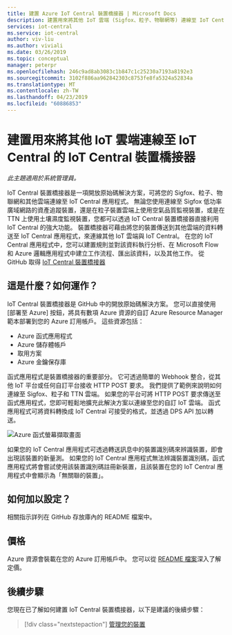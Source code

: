 ```yaml
---
title: 建置 Azure IoT Central 裝置橋接器 | Microsoft Docs
description: 建置用來將其他 IoT 雲端 (Sigfox、粒子、物聯網等) 連線至 IoT Central 應用程式的 IoT Central 裝置橋接器。
services: iot-central
ms.service: iot-central
author: viv-liu
ms.author: viviali
ms.date: 03/26/2019
ms.topic: conceptual
manager: peterpr
ms.openlocfilehash: 246c9ad8ab3083c1b847c1c25230a7193a8192e3
ms.sourcegitcommit: 3102f886aa962842303c8753fe8fa5324a52834a
ms.translationtype: MT
ms.contentlocale: zh-TW
ms.lasthandoff: 04/23/2019
ms.locfileid: "60886853"
---
```

# <a name="build-the-iot-central-device-bridge-to-connect-other-iot-clouds-to-iot-central"></a>建置用來將其他 IoT 雲端連線至 IoT Central 的 IoT Central 裝置橋接器

*此主題適用於系統管理員。*

IoT Central 裝置橋接器是一項開放原始碼解決方案，可將您的 Sigfox、粒子、物聯網和其他雲端連線至 IoT Central 應用程式。 無論您使用連線至 Sigfox 低功率廣域網路的資產追蹤裝置，還是在粒子裝置雲端上使用空氣品質監視裝置，或是在 TTN 上使用土壤濕度監視裝置，您都可以透過 IoT Central 裝置橋接器直接利用 IoT Central 的強大功能。 裝置橋接器可藉由將您的裝置傳送到其他雲端的資料轉送至 IoT Central 應用程式，來連線其他 IoT 雲端與 IoT Central。 在您的 IoT Central 應用程式中，您可以建置規則並對該資料執行分析、在 Microsoft Flow 和 Azure 邏輯應用程式中建立工作流程、匯出該資料，以及其他工作。 從 GitHub 取得 [IoT Central 裝置橋接器](https://aka.ms/iotcentralgithubdevicebridge)

## <a name="what-is-it-and-how-does-it-work"></a>這是什麼？如何運作？
IoT Central 裝置橋接器是 GitHub 中的開放原始碼解決方案。 您可以直接使用 [部署至 Azure] 按鈕，將具有數項 Azure 資源的自訂 Azure Resource Manager 範本部署到您的 Azure 訂用帳戶。 這些資源包括：
-   Azure 函式應用程式
-   Azure 儲存體帳戶
-   取用方案
-   Azure 金鑰保存庫

函式應用程式是裝置橋接器的重要部分。 它可透過簡單的 Webhook 整合，從其他 IoT 平台或任何自訂平台接收 HTTP POST 要求。 我們提供了範例來說明如何連線至 Sigfox、粒子和 TTN 雲端。 如果您的平台可將 HTTP POST 要求傳送至函式應用程式，您即可輕鬆地擴充此解決方案以連線至您的自訂 IoT 雲端。
函式應用程式可將資料轉換成 IoT Central 可接受的格式，並透過 DPS API 加以轉送。

![Azure 函式螢幕擷取畫面](media/howto-build-iotc-device-bridge/azfunctions.png)

如果您的 IoT Central 應用程式可透過轉送訊息中的裝置識別碼來辨識裝置，即會出現該裝置的新量測。 如果您的 IoT Central 應用程式無法辨識裝置識別碼，函式應用程式將會嘗試使用該裝置識別碼註冊新裝置，且該裝置在您的 IoT Central 應用程式中會顯示為「無關聯的裝置」。 

## <a name="how-do-i-set-it-up"></a>如何加以設定？
相關指示詳列在 GitHub 存放庫內的 README 檔案中。 

## <a name="pricing"></a>價格
Azure 資源會裝載在您的 Azure 訂用帳戶中。 您可以從 [README 檔案](https://aka.ms/iotcentralgithubdevicebridge)深入了解定價。

## <a name="next-steps"></a>後續步驟
您現在已了解如何建置 IoT Central 裝置橋接器，以下是建議的後續步驟：

> [!div class="nextstepaction"]
> [管理您的裝置](howto-manage-devices.md)
